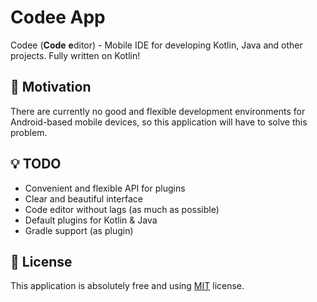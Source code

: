 # Codee App
Codee (**Code** **e**ditor) - Mobile IDE for developing Kotlin, Java and other projects. Fully written on Kotlin!
## 🚀 Motivation
There are currently no good and flexible development environments for Android-based mobile devices, so this application will have to solve this problem.
## 💡 TODO
- Convenient and flexible API for plugins
- Clear and beautiful interface
- Code editor without lags (as much as possible)
- Default plugins for Kotlin & Java
- Gradle support (as plugin)
## 📄 License
This application is absolutely free and using [MIT](https://github.com/codee-team/codee-app/blob/master/LICENSE) license.

